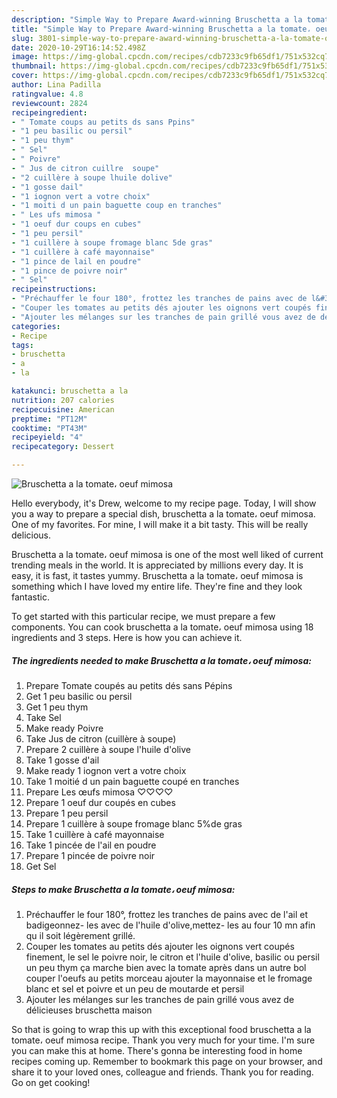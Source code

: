 ```yaml
---
description: "Simple Way to Prepare Award-winning Bruschetta a la tomate، oeuf mimosa"
title: "Simple Way to Prepare Award-winning Bruschetta a la tomate، oeuf mimosa"
slug: 3801-simple-way-to-prepare-award-winning-bruschetta-a-la-tomate-oeuf-mimosa
date: 2020-10-29T16:14:52.498Z
image: https://img-global.cpcdn.com/recipes/cdb7233c9fb65df1/751x532cq70/bruschetta-a-la-tomate،-oeuf-mimosa-photo-principale-de-la-recette.jpg
thumbnail: https://img-global.cpcdn.com/recipes/cdb7233c9fb65df1/751x532cq70/bruschetta-a-la-tomate،-oeuf-mimosa-photo-principale-de-la-recette.jpg
cover: https://img-global.cpcdn.com/recipes/cdb7233c9fb65df1/751x532cq70/bruschetta-a-la-tomate،-oeuf-mimosa-photo-principale-de-la-recette.jpg
author: Lina Padilla
ratingvalue: 4.8
reviewcount: 2824
recipeingredient:
- " Tomate coups au petits ds sans Ppins"
- "1 peu basilic ou persil"
- "1 peu thym"
- " Sel"
- " Poivre"
- " Jus de citron cuillre  soupe"
- "2 cuillère à soupe lhuile dolive"
- "1 gosse dail"
- "1 iognon vert a votre choix"
- "1 moiti d un pain baguette coup en tranches"
- " Les ufs mimosa "
- "1 oeuf dur coups en cubes"
- "1 peu persil"
- "1 cuillère à soupe fromage blanc 5de gras"
- "1 cuillère à café mayonnaise"
- "1 pince de lail en poudre"
- "1 pince de poivre noir"
- " Sel"
recipeinstructions:
- "Préchauffer le four 180°, frottez les tranches de pains avec de l&#39;ail et badigeonnez- les avec de l&#39;huile d&#39;olive,mettez- les au four 10 mn afin qu il soit légèrement grillé."
- "Couper les tomates au petits dés ajouter les oignons vert coupés finement, le sel le poivre noir, le citron et l&#39;huile d&#39;olive, basilic ou persil un peu thym ça marche bien avec la tomate après dans un autre bol couper l&#39;oeufs au petits morceau ajouter la mayonnaise et le fromage blanc et sel et poivre et un peu de moutarde et persil"
- "Ajouter les mélanges sur les tranches de pain grillé vous avez de délicieuses bruschetta maison"
categories:
- Recipe
tags:
- bruschetta
- a
- la

katakunci: bruschetta a la 
nutrition: 207 calories
recipecuisine: American
preptime: "PT12M"
cooktime: "PT43M"
recipeyield: "4"
recipecategory: Dessert

---
```



![Bruschetta a la tomate، oeuf mimosa](https://img-global.cpcdn.com/recipes/cdb7233c9fb65df1/751x532cq70/bruschetta-a-la-tomate،-oeuf-mimosa-photo-principale-de-la-recette.jpg)

Hello everybody, it's Drew, welcome to my recipe page. Today, I will show you a way to prepare a special dish, bruschetta a la tomate، oeuf mimosa. One of my favorites. For mine, I will make it a bit tasty. This will be really delicious.



Bruschetta a la tomate، oeuf mimosa is one of the most well liked of current trending meals in the world. It is appreciated by millions every day. It is easy, it is fast, it tastes yummy. Bruschetta a la tomate، oeuf mimosa is something which I have loved my entire life. They're fine and they look fantastic.


To get started with this particular recipe, we must prepare a few components. You can cook bruschetta a la tomate، oeuf mimosa using 18 ingredients and 3 steps. Here is how you can achieve it.

<!--inarticleads1-->

##### The ingredients needed to make Bruschetta a la tomate، oeuf mimosa:

1. Prepare  Tomate coupés au petits dés sans Pépins
1. Get 1 peu basilic ou persil
1. Get 1 peu thym
1. Take  Sel
1. Make ready  Poivre
1. Take  Jus de citron (cuillère à soupe)
1. Prepare 2 cuillère à soupe l&#39;huile d&#39;olive
1. Take 1 gosse d&#39;ail
1. Make ready 1 iognon vert a votre choix
1. Take 1 moitié d un pain baguette coupé en tranches
1. Prepare  Les œufs mimosa ♡♡♡♡
1. Prepare 1 oeuf dur coupés en cubes
1. Prepare 1 peu persil
1. Prepare 1 cuillère à soupe fromage blanc 5%de gras
1. Take 1 cuillère à café mayonnaise
1. Take 1 pincée de l&#39;ail en poudre
1. Prepare 1 pincée de poivre noir
1. Get  Sel




<!--inarticleads2-->

##### Steps to make Bruschetta a la tomate، oeuf mimosa:

1. Préchauffer le four 180°, frottez les tranches de pains avec de l&#39;ail et badigeonnez- les avec de l&#39;huile d&#39;olive,mettez- les au four 10 mn afin qu il soit légèrement grillé.
1. Couper les tomates au petits dés ajouter les oignons vert coupés finement, le sel le poivre noir, le citron et l&#39;huile d&#39;olive, basilic ou persil un peu thym ça marche bien avec la tomate après dans un autre bol couper l&#39;oeufs au petits morceau ajouter la mayonnaise et le fromage blanc et sel et poivre et un peu de moutarde et persil
1. Ajouter les mélanges sur les tranches de pain grillé vous avez de délicieuses bruschetta maison




So that is going to wrap this up with this exceptional food bruschetta a la tomate، oeuf mimosa recipe. Thank you very much for your time. I'm sure you can make this at home. There's gonna be interesting food in home recipes coming up. Remember to bookmark this page on your browser, and share it to your loved ones, colleague and friends. Thank you for reading. Go on get cooking!
